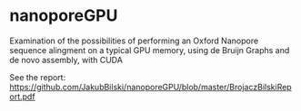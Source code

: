 # nanoporeGPU
Examination of the possibilities of performing an Oxford Nanopore sequence alingment on a typical GPU memory, using de Bruijn Graphs and de novo assembly, with CUDA

See the report:
https://github.com/JakubBilski/nanoporeGPU/blob/master/BrojaczBilskiReport.pdf
